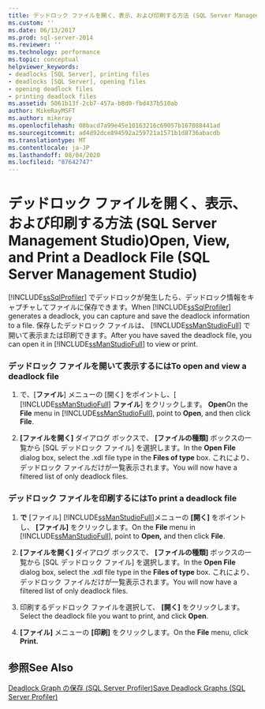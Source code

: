 ```yaml
---
title: デッドロック ファイルを開く、表示、および印刷する方法 (SQL Server Management Studio) | Microsoft Docs
ms.custom: ''
ms.date: 06/13/2017
ms.prod: sql-server-2014
ms.reviewer: ''
ms.technology: performance
ms.topic: conceptual
helpviewer_keywords:
- deadlocks [SQL Server], printing files
- deadlocks [SQL Server], opening files
- opening deadlock files
- printing deadlock files
ms.assetid: 5061b13f-2cb7-457a-b8d0-fbd437b510ab
author: MikeRayMSFT
ms.author: mikeray
ms.openlocfilehash: 08bacd7a99e45e10163216c69057b167088441ad
ms.sourcegitcommit: ad4d92dce894592a259721a1571b1d8736abacdb
ms.translationtype: MT
ms.contentlocale: ja-JP
ms.lasthandoff: 08/04/2020
ms.locfileid: "87642747"
---
```

# <a name="open-view-and-print-a-deadlock-file-sql-server-management-studio"></a><span data-ttu-id="3b2f7-102">デッドロック ファイルを開く、表示、および印刷する方法 (SQL Server Management Studio)</span><span class="sxs-lookup"><span data-stu-id="3b2f7-102">Open, View, and Print a Deadlock File (SQL Server Management Studio)</span></span>
  <span data-ttu-id="3b2f7-103">[!INCLUDE[ssSqlProfiler](../../includes/sssqlprofiler-md.md)] でデッドロックが発生したら、デッドロック情報をキャプチャしてファイルに保存できます。</span><span class="sxs-lookup"><span data-stu-id="3b2f7-103">When [!INCLUDE[ssSqlProfiler](../../includes/sssqlprofiler-md.md)] generates a deadlock, you can capture and save the deadlock information to a file.</span></span> <span data-ttu-id="3b2f7-104">保存したデッドロック ファイルは、 [!INCLUDE[ssManStudioFull](../../includes/ssmanstudiofull-md.md)] で開いて表示または印刷できます。</span><span class="sxs-lookup"><span data-stu-id="3b2f7-104">After you have saved the deadlock file, you can open it in [!INCLUDE[ssManStudioFull](../../includes/ssmanstudiofull-md.md)] to view or print.</span></span>  
  
### <a name="to-open-and-view-a-deadlock-file"></a><span data-ttu-id="3b2f7-105">デッドロック ファイルを開いて表示するには</span><span class="sxs-lookup"><span data-stu-id="3b2f7-105">To open and view a deadlock file</span></span>  
  
1.  <span data-ttu-id="3b2f7-106">で、[**ファイル**] メニューの [開く] をポイントし、[ [!INCLUDE[ssManStudioFull](../../includes/ssmanstudiofull-md.md)] **ファイル**] をクリックします。 **Open**</span><span class="sxs-lookup"><span data-stu-id="3b2f7-106">On the **File** menu in [!INCLUDE[ssManStudioFull](../../includes/ssmanstudiofull-md.md)], point to **Open**, and then click **File**.</span></span>  
  
2.  <span data-ttu-id="3b2f7-107">**[ファイルを開く]** ダイアログ ボックスで、 **[ファイルの種類]** ボックスの一覧から [SQL デッドロック ファイル] を選択します。</span><span class="sxs-lookup"><span data-stu-id="3b2f7-107">In the **Open File** dialog box, select the .xdl file type in the **Files of type** box.</span></span> <span data-ttu-id="3b2f7-108">これにより、デッドロック ファイルだけが一覧表示されます。</span><span class="sxs-lookup"><span data-stu-id="3b2f7-108">You will now have a filtered list of only deadlock files.</span></span>  
  
### <a name="to-print-a-deadlock-file"></a><span data-ttu-id="3b2f7-109">デッドロック ファイルを印刷するには</span><span class="sxs-lookup"><span data-stu-id="3b2f7-109">To print a deadlock file</span></span>  
  
1.  <span data-ttu-id="3b2f7-110">**で** [ファイル] [!INCLUDE[ssManStudioFull](../../includes/ssmanstudiofull-md.md)]メニューの **[開く]** をポイントし、 **[ファイル]** をクリックします。</span><span class="sxs-lookup"><span data-stu-id="3b2f7-110">On the **File** menu in [!INCLUDE[ssManStudioFull](../../includes/ssmanstudiofull-md.md)], point to **Open,** and then click **File**.</span></span>  
  
2.  <span data-ttu-id="3b2f7-111">**[ファイルを開く]** ダイアログ ボックスで、 **[ファイルの種類]** ボックスの一覧から [SQL デッドロック ファイル] を選択します。</span><span class="sxs-lookup"><span data-stu-id="3b2f7-111">In the **Open File** dialog box, select the .xdl file type in the **Files of type** box.</span></span> <span data-ttu-id="3b2f7-112">これにより、デッドロック ファイルだけが一覧表示されます。</span><span class="sxs-lookup"><span data-stu-id="3b2f7-112">You will now have a filtered list of only deadlock files.</span></span>  
  
3.  <span data-ttu-id="3b2f7-113">印刷するデッドロック ファイルを選択して、 **[開く]** をクリックします。</span><span class="sxs-lookup"><span data-stu-id="3b2f7-113">Select the deadlock file you want to print, and click **Open**.</span></span>  
  
4.  <span data-ttu-id="3b2f7-114">**[ファイル]** メニューの **[印刷]** をクリックします。</span><span class="sxs-lookup"><span data-stu-id="3b2f7-114">On the **File** menu, click **Print.**</span></span>  
  
## <a name="see-also"></a><span data-ttu-id="3b2f7-115">参照</span><span class="sxs-lookup"><span data-stu-id="3b2f7-115">See Also</span></span>  
 [<span data-ttu-id="3b2f7-116">Deadlock Graph の保存 &#40;SQL Server Profiler&#41;</span><span class="sxs-lookup"><span data-stu-id="3b2f7-116">Save Deadlock Graphs &#40;SQL Server Profiler&#41;</span></span>](save-deadlock-graphs-sql-server-profiler.md)  
  
  
